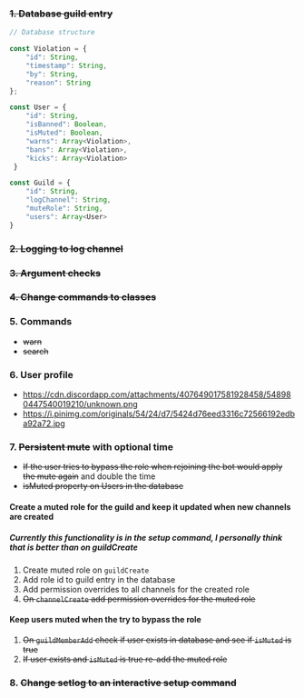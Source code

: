 ### ~~1. Database guild entry~~
```js
// Database structure

const Violation = {
    "id": String,
    "timestamp": String,
    "by": String,
    "reason": String
};

const User = {
    "id": String,
    "isBanned": Boolean,
    "isMuted": Boolean,
    "warns": Array<Violation>,
    "bans": Array<Violation>,
    "kicks": Array<Violation>
 }

const Guild = {
    "id": String,
    "logChannel": String,
    "muteRole": String,
    "users": Array<User>
}
```

### ~~2. Logging to log channel~~

### ~~3. Argument checks~~

### ~~4. Change commands to classes~~

### 5. Commands
- ~~warn~~
- ~~search~~

### 6. User profile
- https://cdn.discordapp.com/attachments/407649017581928458/548980447540019210/unknown.png
- https://i.pinimg.com/originals/54/24/d7/5424d76eed3316c72566192edba92a72.jpg

### 7. ~~Persistent mute~~ with optional time
- ~~If the user tries to bypass the role when rejoining the bot would apply the mute again~~ and double the time
- ~~isMuted property on Users in the database~~

#### Create a muted role for the guild and keep it updated when new channels are created
##### Currently this functionality is in the setup command, I personally think that is better than on guildCreate
1. Create muted role on `guildCreate`
2. Add role id to guild entry in the database
3. Add permission overrides to all channels for the created role
4. ~~On `channelCreate` add permission overrides for the muted role~~

#### Keep users muted when the try to bypass the role
1. ~~On `guildMemberAdd` check if user exists in database and see if `isMuted` is true~~
2. ~~If user exists and `isMuted` is true re-add the muted role~~

### 8. ~~Change setlog to an interactive setup command~~